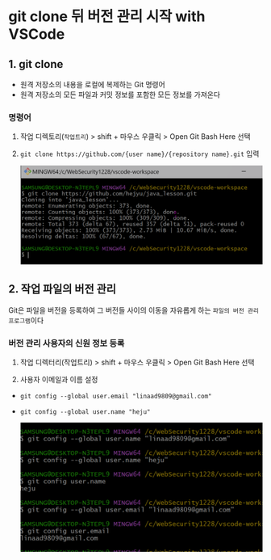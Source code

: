 # git clone 뒤 버전 관리 시작 with VSCode

## 1. git clone
- 원격 저장소의 내용을 로컬에 복제하는 Git 명령어
- 원격 저장소의 모든 파일과 커밋 정보를 포함한 모든 정보를 가져온다

### 명령어
1. 작업 디렉토리(`작업트리`) > shift + 마우스 우클릭 > Open Git Bash Here 선택

1. `git clone https://github.com/{user name}/{repository name}.git` 입력

    ![alt text](image-9.png)



## 2. 작업 파일의 버전 관리

Git은 파일을 버전을 등록하여 그 버전들 사이의 이동을 자유롭게 하는 `파일의 버전 관리 프로그램`이다

### 버전 관리 사용자의 신원 정보 등록
1. 작업 디렉터리(작업트리) > shift + 마우스 우클릭 > Open Git Bash Here 선택

1. 사용자 이메일과 이름 설정

- `git config --global user.email "linaad9809@gmail.com"`

- `git config --global user.name "heju"`

    ![alt text](image-10.png)